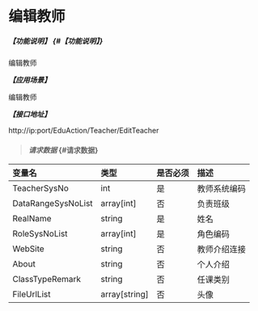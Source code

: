 # 编辑教师

##### _【功能说明】_ {#【功能说明】}

编辑教师

_**【应用场景】**_

编辑教师

_**【接口地址】**_

http://ip:port/EduAction/Teacher/EditTeacher

> #### _请求数据_ {#请求数据}

| 变量名 | 类型 | 是否必须 | 描述 |
| :--- | :--- | :--- | :--- |
| TeacherSysNo | int | 是 | 教师系统编码 |
| DataRangeSysNoList |array[int] | 否 | 负责班级 |
| RealName| string | 是 | 姓名|
| RoleSysNoList| array[int]| 是 | 角色编码 |
| WebSite| string| 否  |教师介绍连接  |
| About| string| 否  |个人介绍  |
| ClassTypeRemark| string| 否  |任课类别  |
| FileUrlList|array[string]| 否  |头像  |






